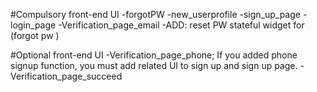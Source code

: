 #Compulsory front-end UI
-forgotPW
-new_userprofile
-sign_up_page
-login_page
-Verification_page_email
-ADD: reset PW stateful widget for (forgot pw )

#Optional front-end UI
-Verification_page_phone; If you added phone signup function, you must add related UI to sign up and sign up page.
-Verification_page_succeed


